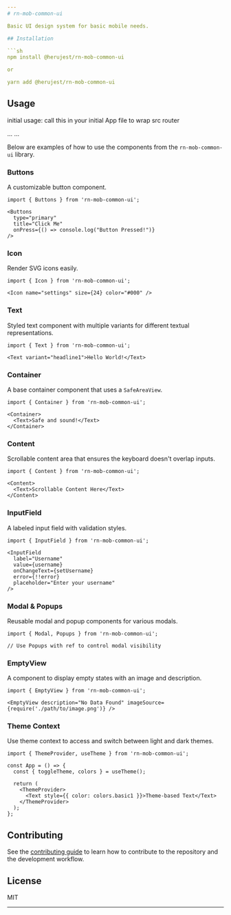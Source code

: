 ```yaml
---
# rn-mob-common-ui

Basic UI design system for basic mobile needs.

## Installation

```sh
npm install @herujest/rn-mob-common-ui

or

yarn add @herujest/rn-mob-common-ui
```

## Usage

initial usage:
call this in your initial App file to wrap src router


<ThemeProvider>
  ...
  <AppNavigator>
  ...
</ThemeProvider>

Below are examples of how to use the components from the `rn-mob-common-ui` library.

### Buttons

A customizable button component.

```tsx
import { Buttons } from 'rn-mob-common-ui';

<Buttons
  type="primary"
  title="Click Me"
  onPress={() => console.log("Button Pressed!")}
/>
```

### Icon

Render SVG icons easily.

```tsx
import { Icon } from 'rn-mob-common-ui';

<Icon name="settings" size={24} color="#000" />
```

### Text

Styled text component with multiple variants for different textual representations.

```tsx
import { Text } from 'rn-mob-common-ui';

<Text variant="headline1">Hello World!</Text>
```

### Container

A base container component that uses a `SafeAreaView`.

```tsx
import { Container } from 'rn-mob-common-ui';

<Container>
  <Text>Safe and sound!</Text>
</Container>
```

### Content

Scrollable content area that ensures the keyboard doesn't overlap inputs.

```tsx
import { Content } from 'rn-mob-common-ui';

<Content>
  <Text>Scrollable Content Here</Text>
</Content>
```

### InputField

A labeled input field with validation styles.

```tsx
import { InputField } from 'rn-mob-common-ui';

<InputField
  label="Username"
  value={username}
  onChangeText={setUsername}
  error={!!error}
  placeholder="Enter your username"
/>
```

### Modal & Popups

Reusable modal and popup components for various modals.

```tsx
import { Modal, Popups } from 'rn-mob-common-ui';

// Use Popups with ref to control modal visibility
```

### EmptyView

A component to display empty states with an image and description.

```tsx
import { EmptyView } from 'rn-mob-common-ui';

<EmptyView description="No Data Found" imageSource={require('./path/to/image.png')} />
```

### Theme Context

Use theme context to access and switch between light and dark themes.

```tsx
import { ThemeProvider, useTheme } from 'rn-mob-common-ui';

const App = () => {
  const { toggleTheme, colors } = useTheme();

  return (
    <ThemeProvider>
      <Text style={{ color: colors.basic1 }}>Theme-based Text</Text>
    </ThemeProvider>
  );
};
```

## Contributing

See the [contributing guide](CONTRIBUTING.md) to learn how to contribute to the repository and the development workflow.

## License

MIT

---
```

